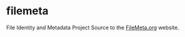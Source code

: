 filemeta
========

File Identity and Metadata Project
Source to the [FileMeta.org](https://filemeta.org) website.
